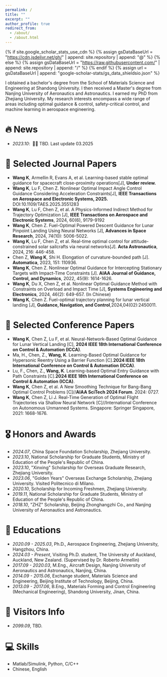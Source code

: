 ```yaml
---
permalink: /
title: ""
excerpt: ""
author_profile: true
redirect_from: 
  - /about/
  - /about.html
---
```


{% if site.google_scholar_stats_use_cdn %}
{% assign gsDataBaseUrl = "https://cdn.jsdelivr.net/gh/" | append: site.repository | append: "@" %}
{% else %}
{% assign gsDataBaseUrl = "https://raw.githubusercontent.com/" | append: site.repository | append: "/" %}
{% endif %}
{% assign url = gsDataBaseUrl | append: "google-scholar-stats/gs_data_shieldsio.json" %}

<span class='anchor' id='about-me'></span>
I obtained a bachelor's degree from the School of Materials Science and Engineering at Shandong University. I then received a Master's degree from Nanjing University of Aeronautics and Astronautics. I earned my PhD from Zhejiang University. My research interests encompass a wide range of areas including optimal guidance & control, safety-critical control, and machine learning in aerospace engineering. 

# 🔥 News
- *2023.10*: &nbsp;🎉🎉 TBD.  Last update 03.2025

# 📝 Selected Journal Papers
- **Wang K**, Armellin R, Evans A, et al. Learning-based stable optimal guidance for spacecraft close-proximity operations[J], **Under review.**
- **Wang K**, Lu F, Chen Z. Nonlinear Optimal Impact Angle Control Guidance Considering Acceleration Constraints[J], **IEEE Transactions on Aerospace and Electronic Systems, 2025.** DOI:10.1109/TAES.2025.3551283
- **Wang K**, Lu F, Chen Z, et al. A Physics-Informed Indirect Method for Trajectory Optimization [J], **IEEE Transactions on Aerospace and Electronic Systems**, 2024, 60(6), 9179-9192
- **Wang K**, Chen Z. Fuel-Optimal Powered Descent Guidance for Lunar Pinpoint Landing Using Neural Networks [J], **Advances in Space Research**, 2024, 74(10): 5006-5022.
- **Wang K**, Lu F, Chen Z, et al. Real-time optimal control for attitude-constrained solar sailcrafts via neural networks[J]. **Acta Astronautica**, 2024, 216: 446-458.
- Chen Z, **Wang K**, Shi H. Elongation of curvature-bounded path [J]. **Automatica**, 2023, 151: 110936.
- **Wang K**, Chen Z. Nonlinear Optimal Guidance for Intercepting Stationary Targets with Impact-Time Constraints [J]. **AIAA Journal of Guidance, Control, and Dynamics**, 2022, 45(9): 1614-1626.
- **Wang K**, Du X, Chen Z, et al. Nonlinear Optimal Guidance Method with Constraints on Overload and Impact Time [J], **Systems Engineering and Electronics**, 2024, 46(2): 649-657. (In Chinese)
- **Wang K**, Chen Z. Fuel-optimal trajectory planning for lunar vertical landing [J], **Guidance, Navigation, and Control**,2024,04(02):2450011.

# 📝 Selected Conference Papers
- **Wang K**, Chen Z, Lu F, et al. Neural-Network-Based Optimal Guidance for Lunar Vertical Landing [C], **2024 IEEE 18th International Conference on Control & Automation (ICCA)**.
- Ma, H., Chen, Z., **Wang, K**. Learning-Based Optimal Guidance for Hypersonic Reentry Using a Barrier Function [C].**2024 IEEE 18th International Conference on Control & Automation (ICCA)**.
- Lu, F., Chen, Z., **Wang, K**. Learning-based Optimal Entry Guidance with Path Constraints [C].**2024 IEEE 18th International Conference on Control & Automation (ICCA)**.
- **Wang K**, Chen Z, et al. A New Smoothing Technique for Bang-Bang Optimal Control Problems [C]//**AIAA SciTech 2024 Forum**. 2024: 0727. 
- **Wang K**, Chen Z, Li J. Real-Time Generation of Optimal Flight Trajectories via Shallow Neural Network [C]//International Conference on Autonomous Unmanned Systems. Singapore: Springer Singapore, 2021: 1668-1676.

# 🎖 Honors and Awards
- *2024.07*, China Space Foundation Scholarship, Zhejiang University. 
- *2023.10*, National Scholarship for Graduate Students, Ministry of Education of the People's Republic of China. 
- *2023.10*, "Xinxing" Scholarship for Overseas Graduate Research, Zhejiang University. 
- *2023.06*, "Golden Years" Overseas Exchange Scholarship, Zhejiang University. Visited Politecnico di Milano.
- *2020.10*, Scholarship for Incoming Freshmen, Zhejiang University. 
- *2019.11*, National Scholarship for Graduate Students, Ministry of Education of the People's Republic of China. 
- *2018.10*, "ZHZ" Scholarship, Beijing Zhonghangzhi Co., and Nanjing University of Aeronautics and Astronautics. 

# 📖 Educations
- *2020.09 - 2025.03*, Ph.D., Aerospace Engineering, Zhejiang University, Hangzhou, China.
- *2024.03 - Present*, Visiting Ph.D. student, The University of Auckland, Auckland, New Zealand. (Supervised by Dr. Roberto Armellin)
- *2017.09 - 2020.03*, M.Eng., Aircraft Design, Nanjing University of Aeronautics and Astronautics, Nanjing, China.
- *2014.09 - 2015.06*, Exchange student, Materials Science and Engineering, Beijing Institute of Technology, Beijing, China.
- *2013.09 - 2017.06*, B.Eng., Materials Forming and Control Engineering (Mechanical Engineering), Shandong University, Jinan, China.
  
# 💬 Visitors Info
- *2099.09*, TBD. <script type="text/javascript" src="//rf.revolvermaps.com/0/0/6.js?i=5xogd34ja9n&m=7&c=ff0000&cr1=ffffff&f=arial&l=0&bv=100&lx=660&ly=440" async="async"></script>

# 💻 Skills
- Matlab/Simulink, Python, C/C++
- Chinese, English
